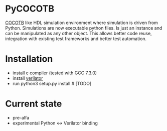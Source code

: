 # PyCOCOTB

[COCOTB](https://github.com/potentialventures/cocotb) like HDL simulation environment where simulation is driven from Python. 
Simulations are now executable python files. Is just an instance and can be manipulated as any other object.
This allows better code reuse, integration with existing test frameworks and better test automation.


# Installation

* install c compiler (tested with GCC 7.3.0)
* install [verilator](https://www.veripool.org/projects/verilator/wiki/Installing)
* run python3 setup.py install # [TODO]


# Current state
* pre-alfa
* experimental Python <-> Verilator binding
 